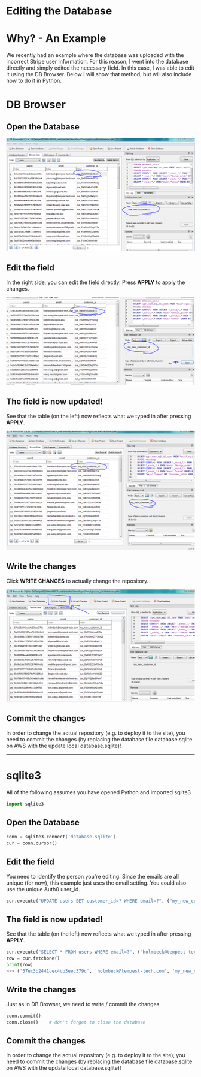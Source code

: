 
# Editing the Database

# Why? - An Example

We recently had an example where the database was uploaded with the incorrect Stripe user information. For this reason, I went into the database directly and simply edited the necessary field. In this case, I was able to edit it using the DB Browser. Below I will show that method, but will also include how to do it in Python.


# DB Browser
## Open the Database

![](img/im0.PNG)



## Edit the field
In the right side, you can edit the field directly. Press **APPLY** to apply the changes.

![](img/im1.PNG)



## The field is now updated!

See that the table (on the left) now reflects what we typed in after pressing **APPLY**.

![](img/im2.PNG)



## Write the changes

Click **WRITE CHANGES** to actually change the repository. 

![](img/im3.PNG)


## Commit the changes

In order to change the actual repository (e.g. to deploy it to the site), you need to commit the changes (by replacing the database file database.sqlite on AWS with the update local database.sqlite)!


_________

# sqlite3

All of the following assumes you have opened Python and imported sqlite3

```python
import sqlite3
```

## Open the Database

```python
conn = sqlite3.connect('database.sqlite')
cur = conn.cursor()
```

## Edit the field

You need to identify the person you're editing. Since the emails are all unique (for now), this example just uses the email setting. You could also use the unique Auth0 user_id. 

```python
cur.execute("UPDATE users SET customer_id=? WHERE email=?", ("my_new_customer_id", "holmbeck@tempest-tech.com"))
```

## The field is now updated!

See that the table (on the left) now reflects what we typed in after pressing **APPLY**.

```python
cur.execute("SELECT * FROM users WHERE email=?", ("holmbeck@tempest-tech.com",))
row = cur.fetchone()
print(row)
>>> ('57ec3b2441cec4cb3eec379c', 'holmbeck@tempest-tech.com', 'my_new_customer_id')
```



## Write the changes

Just as in DB Browser, we need to write / commit the changes. 

```python
conn.commit()
conn.close()    # don't forget to close the database
```

## Commit the changes

In order to change the actual repository (e.g. to deploy it to the site), you need to commit the changes (by replacing the database file database.sqlite on AWS with the update local database.sqlite)!

